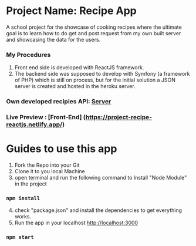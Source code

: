 # Project Name: Recipe App

A school project for the showcase of cooking recipes where the ultimate goal is to learn how to do get and post request from my own built server and showcasing the data for the users.

### My Procedures

1. Front end side is developed with ReactJS framework.
2. The backend side was supposed to develop with Symfony (a framework of PHP) which is still on process, but for the initial solution a JSON server is created and hosted in the heroku server.

### Own developed recipies API: [Server](https://recipe-json-server.herokuapp.com/recipes)

### Live Preview : [Front-End] (https://project-recipe-reactjs.netlify.app/)

# Guides to use this app

1. Fork the Repo into your Git
2. Clone it to you local Machine
3. open terminal and run the following command to Install "Node Module" in the project

### `npm install`

4. check "package.json" and install the dependencies to get everything works.
5. Run the app in your localhost [http://localhost:3000](http://localhost:3000)

### `npm start`

